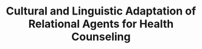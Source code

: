 ---
name: "Cultural And Linguistic Adaptation Of Relational"
title: "Cultural and Linguistic Adaptation of Relational Agents for Health Counseling"
project: null
event: "Workshop on Interactive Systems in Healthcare, Atlanta, GA"
authors:
- name: "Yin, L."
- name: "Bickmore, T."
- name: "Byron, D."
- name: "Cortes, D."
year: 2010
resources:
- name: "WISH2010"
  src: "WISH2010.pdf"
external_url: null
draft: false
---